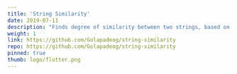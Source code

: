 ```yaml
---
title: 'String Similarity'
date: 2019-07-11
description: "Finds degree of similarity between two strings, based on Dice's Coefficient, which is mostly better than Levenshtein distance."
weight: 1
link: https://github.com/Golapadeog/string-similarity
repo: https://github.com/Golapadeog/string-similarity
pinned: true
thumb: logo/flutter.png
---
```

